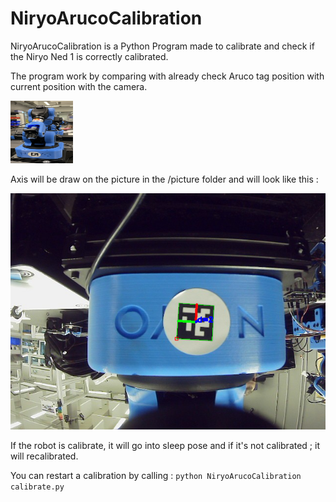 # NiryoArucoCalibration

NiryoArucoCalibration is a Python Program made to calibrate and check if the Niryo Ned 1 is correctly calibrated.

The program work by comparing with already check Aruco tag position with current position with the camera.

<img src="https://github.com/DEUS-X9/NiryoArucoCalibration/blob/main/picture/Ned_1.jpg" width="100" height="100">

Axis will be draw on the picture in the /picture folder and will look like this :

![alt text](https://github.com/DEUS-X9/NiryoArucoCalibration/blob/main/picture/testAxis0.png)

If the robot is calibrate, it will go into sleep pose and if it's not calibrated ; it will recalibrated.

You can restart a calibration by calling :
```python NiryoArucoCalibration calibrate.py ```
